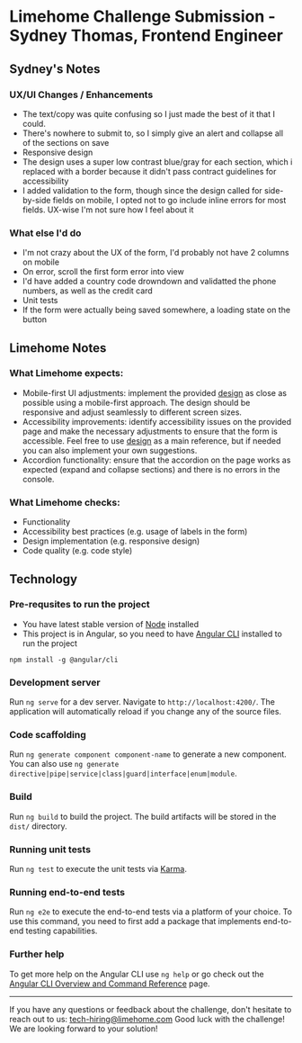 # Limehome Challenge Submission - Sydney Thomas, Frontend Engineer

## Sydney's Notes

### UX/UI Changes / Enhancements

- The text/copy was quite confusing so I just made the best of it that I could.
- There's nowhere to submit to, so I simply give an alert and collapse all of the sections on save
- Responsive design
- The design uses a super low contrast blue/gray for each section, which i replaced with a border because it didn't pass contract guidelines for accessibility
- I added validation to the form, though since the design called for side-by-side fields on mobile, I opted not to go include inline errors for most fields. UX-wise I'm not sure how I feel about it

### What else I'd do

- I'm not crazy about the UX of the form, I'd probably not have 2 columns on mobile
- On error, scroll the first form error into view
- I'd have added a country code drowndown and validatted the phone numbers, as well as the credit card
- Unit tests
- If the form were actually being saved somewhere, a loading state on the button

## Limehome Notes

### What Limehome expects:

- Mobile-first UI adjustments: implement the provided [design](#design-materials) as close as possible using a mobile-first approach. The design should be responsive and adjust seamlessly to different screen sizes.
- Accessibility improvements: identify accessibility issues on the provided page and make the necessary adjustments to ensure that the form is accessible. Feel free to use [design](#design-materials) as a main reference, but if needed you can also implement your own suggestions.
- Accordion functionality: ensure that the accordion on the page works as expected (expand and collapse sections) and there is no errors in the console.

### What Limehome checks:

- Functionality
- Accessibility best practices (e.g. usage of labels in the form)
- Design implementation (e.g. responsive design)
- Code quality (e.g. code style)

## Technology

### Pre-requsites to run the project

- You have latest stable version of [Node](https://nodejs.org/en/download/) installed
- This project is in Angular, so you need to have [Angular CLI](https://github.com/angular/angular-cli) installed to run the project

```
npm install -g @angular/cli
```

### Development server

Run `ng serve` for a dev server. Navigate to `http://localhost:4200/`. The application will automatically reload if you change any of the source files.

### Code scaffolding

Run `ng generate component component-name` to generate a new component. You can also use `ng generate directive|pipe|service|class|guard|interface|enum|module`.

### Build

Run `ng build` to build the project. The build artifacts will be stored in the `dist/` directory.

### Running unit tests

Run `ng test` to execute the unit tests via [Karma](https://karma-runner.github.io).

### Running end-to-end tests

Run `ng e2e` to execute the end-to-end tests via a platform of your choice. To use this command, you need to first add a package that implements end-to-end testing capabilities.

### Further help

To get more help on the Angular CLI use `ng help` or go check out the [Angular CLI Overview and Command Reference](https://angular.io/cli) page.

<hr />

If you have any questions or feedback about the challenge, don't hesitate to reach out to us: tech-hiring@limehome.com
Good luck with the challenge! We are looking forward to your solution!
